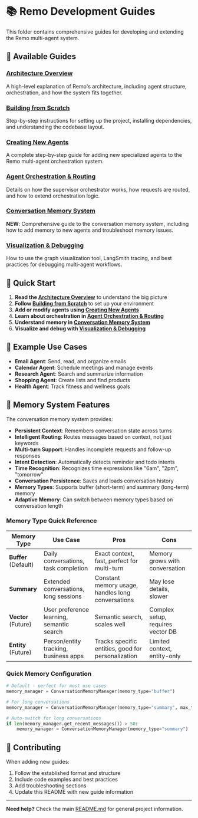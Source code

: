 # 📚 Remo Development Guides

This folder contains comprehensive guides for developing and extending the Remo multi-agent system.

## 📖 Available Guides

### [Architecture Overview](./architecture_overview.md)

A high-level explanation of Remo's architecture, including agent structure, orchestration, and how the system fits together.

### [Building from Scratch](./building_from_scratch.md)

Step-by-step instructions for setting up the project, installing dependencies, and understanding the codebase layout.

### [Creating New Agents](./creating_new_agents.md)

A complete step-by-step guide for adding new specialized agents to the Remo multi-agent orchestration system.

### [Agent Orchestration & Routing](./orchestration_and_routing.md)

Details on how the supervisor orchestrator works, how requests are routed, and how to extend orchestration logic.

### [Conversation Memory System](./conversation_memory_guide.md)

**NEW**: Comprehensive guide to the conversation memory system, including how to add memory to new agents and troubleshoot memory issues.

### [Visualization & Debugging](./visualization_and_debugging.md)

How to use the graph visualization tool, LangSmith tracing, and best practices for debugging multi-agent workflows.

## 🎯 Quick Start

1. **Read the [Architecture Overview](./architecture_overview.md)** to understand the big picture
2. **Follow [Building from Scratch](./building_from_scratch.md)** to set up your environment
3. **Add or modify agents using [Creating New Agents](./creating_new_agents.md)**
4. **Learn about orchestration in [Agent Orchestration & Routing](./orchestration_and_routing.md)**
5. **Understand memory in [Conversation Memory System](./conversation_memory_guide.md)**
6. **Visualize and debug with [Visualization & Debugging](./visualization_and_debugging.md)**

## 🚀 Example Use Cases

- **Email Agent**: Send, read, and organize emails
- **Calendar Agent**: Schedule meetings and manage events
- **Research Agent**: Search and summarize information
- **Shopping Agent**: Create lists and find products
- **Health Agent**: Track fitness and wellness goals

## 🧠 Memory System Features

The conversation memory system provides:

- **Persistent Context**: Remembers conversation state across turns
- **Intelligent Routing**: Routes messages based on context, not just keywords
- **Multi-turn Support**: Handles incomplete requests and follow-up responses
- **Intent Detection**: Automatically detects reminder and todo intents
- **Time Recognition**: Recognizes time expressions like "6am", "2pm", "tomorrow"
- **Conversation Persistence**: Saves and loads conversation history
- **Memory Types**: Supports buffer (short-term) and summary (long-term) memory
- **Adaptive Memory**: Can switch between memory types based on conversation length

### Memory Type Quick Reference

| Memory Type          | Use Case                                  | Pros                                               | Cons                              |
| -------------------- | ----------------------------------------- | -------------------------------------------------- | --------------------------------- |
| **Buffer** (Default) | Daily conversations, task completion      | Exact context, fast, perfect for multi-turn        | Memory grows with conversation    |
| **Summary**          | Extended conversations, long sessions     | Constant memory usage, handles long conversations  | May lose details, slower          |
| **Vector** (Future)  | User preference learning, semantic search | Semantic search, scales well                       | Complex setup, requires vector DB |
| **Entity** (Future)  | Person/entity tracking, business apps     | Tracks specific entities, good for personalization | Limited context, entity-only      |

### Quick Memory Configuration

```python
# Default - perfect for most use cases
memory_manager = ConversationMemoryManager(memory_type="buffer")

# For long conversations
memory_manager = ConversationMemoryManager(memory_type="summary", max_tokens=2000)

# Auto-switch for long conversations
if len(memory_manager.get_recent_messages()) > 50:
    memory_manager = ConversationMemoryManager(memory_type="summary")
```

## 📝 Contributing

When adding new guides:

1. Follow the established format and structure
2. Include code examples and best practices
3. Add troubleshooting sections
4. Update this README with new guide information

---

**Need help?** Check the main [README.md](../README.md) for general project information.
